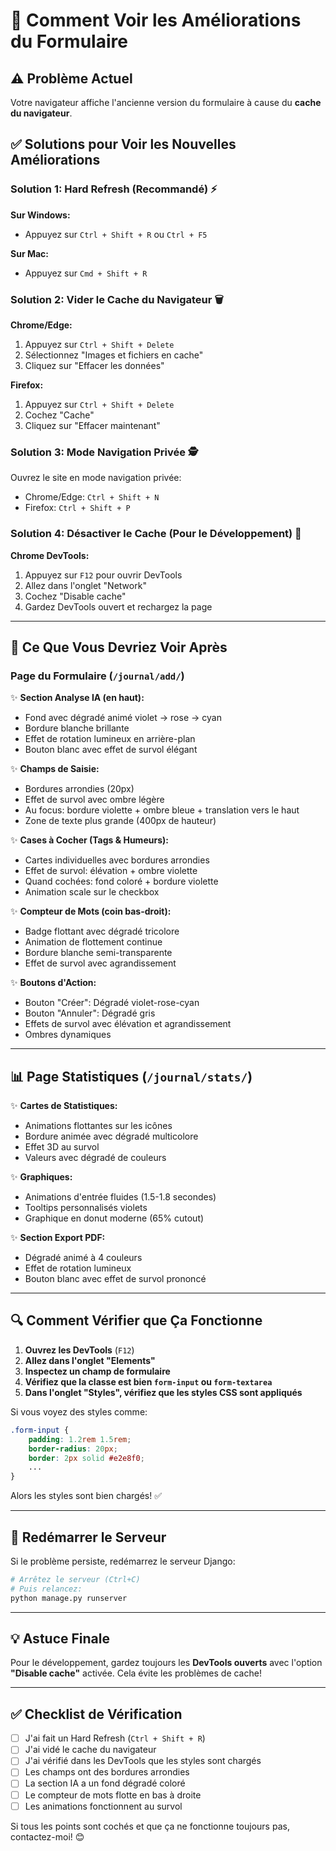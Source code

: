 # 🎨 Comment Voir les Améliorations du Formulaire

## ⚠️ Problème Actuel

Votre navigateur affiche l'ancienne version du formulaire à cause du **cache du navigateur**.

## ✅ Solutions pour Voir les Nouvelles Améliorations

### Solution 1: Hard Refresh (Recommandé) ⚡

**Sur Windows:**
- Appuyez sur `Ctrl + Shift + R` ou `Ctrl + F5`

**Sur Mac:**
- Appuyez sur `Cmd + Shift + R`

### Solution 2: Vider le Cache du Navigateur 🗑️

**Chrome/Edge:**
1. Appuyez sur `Ctrl + Shift + Delete`
2. Sélectionnez "Images et fichiers en cache"
3. Cliquez sur "Effacer les données"

**Firefox:**
1. Appuyez sur `Ctrl + Shift + Delete`
2. Cochez "Cache"
3. Cliquez sur "Effacer maintenant"

### Solution 3: Mode Navigation Privée 🕵️

Ouvrez le site en mode navigation privée:
- Chrome/Edge: `Ctrl + Shift + N`
- Firefox: `Ctrl + Shift + P`

### Solution 4: Désactiver le Cache (Pour le Développement) 🔧

**Chrome DevTools:**
1. Appuyez sur `F12` pour ouvrir DevTools
2. Allez dans l'onglet "Network"
3. Cochez "Disable cache"
4. Gardez DevTools ouvert et rechargez la page

---

## 🎯 Ce Que Vous Devriez Voir Après

### Page du Formulaire (`/journal/add/`)

✨ **Section Analyse IA (en haut):**
- Fond avec dégradé animé violet → rose → cyan
- Bordure blanche brillante
- Effet de rotation lumineux en arrière-plan
- Bouton blanc avec effet de survol élégant

✨ **Champs de Saisie:**
- Bordures arrondies (20px)
- Effet de survol avec ombre légère
- Au focus: bordure violette + ombre bleue + translation vers le haut
- Zone de texte plus grande (400px de hauteur)

✨ **Cases à Cocher (Tags & Humeurs):**
- Cartes individuelles avec bordures arrondies
- Effet de survol: élévation + ombre violette
- Quand cochées: fond coloré + bordure violette
- Animation scale sur le checkbox

✨ **Compteur de Mots (coin bas-droit):**
- Badge flottant avec dégradé tricolore
- Animation de flottement continue
- Bordure blanche semi-transparente
- Effet de survol avec agrandissement

✨ **Boutons d'Action:**
- Bouton "Créer": Dégradé violet-rose-cyan
- Bouton "Annuler": Dégradé gris
- Effets de survol avec élévation et agrandissement
- Ombres dynamiques

---

## 📊 Page Statistiques (`/journal/stats/`)

✨ **Cartes de Statistiques:**
- Animations flottantes sur les icônes
- Bordure animée avec dégradé multicolore
- Effet 3D au survol
- Valeurs avec dégradé de couleurs

✨ **Graphiques:**
- Animations d'entrée fluides (1.5-1.8 secondes)
- Tooltips personnalisés violets
- Graphique en donut moderne (65% cutout)

✨ **Section Export PDF:**
- Dégradé animé à 4 couleurs
- Effet de rotation lumineux
- Bouton blanc avec effet de survol prononcé

---

## 🔍 Comment Vérifier que Ça Fonctionne

1. **Ouvrez les DevTools** (`F12`)
2. **Allez dans l'onglet "Elements"**
3. **Inspectez un champ de formulaire**
4. **Vérifiez que la classe est bien `form-input` ou `form-textarea`**
5. **Dans l'onglet "Styles", vérifiez que les styles CSS sont appliqués**

Si vous voyez des styles comme:
```css
.form-input {
    padding: 1.2rem 1.5rem;
    border-radius: 20px;
    border: 2px solid #e2e8f0;
    ...
}
```

Alors les styles sont bien chargés! ✅

---

## 🚀 Redémarrer le Serveur

Si le problème persiste, redémarrez le serveur Django:

```bash
# Arrêtez le serveur (Ctrl+C)
# Puis relancez:
python manage.py runserver
```

---

## 💡 Astuce Finale

Pour le développement, gardez toujours les **DevTools ouverts** avec l'option **"Disable cache"** activée. Cela évite les problèmes de cache!

---

## ✅ Checklist de Vérification

- [ ] J'ai fait un Hard Refresh (`Ctrl + Shift + R`)
- [ ] J'ai vidé le cache du navigateur
- [ ] J'ai vérifié dans les DevTools que les styles sont chargés
- [ ] Les champs ont des bordures arrondies
- [ ] La section IA a un fond dégradé coloré
- [ ] Le compteur de mots flotte en bas à droite
- [ ] Les animations fonctionnent au survol

Si tous les points sont cochés et que ça ne fonctionne toujours pas, contactez-moi! 😊
